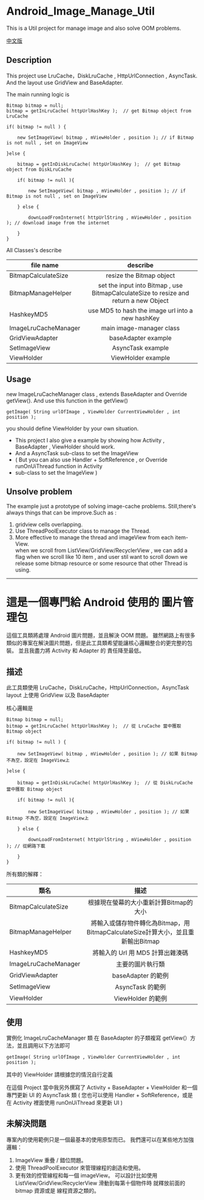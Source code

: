 # Android_Image_Manage_Util 
This is a Util project for manage image and also solve OOM problems.

[中文版](#中文版)

## Description

This project use LruCache，DiskLruCache , HttpUrlConnection , AsyncTask.
And the layout use GridView and BaseAdapter.

The main running logic is
```
Bitmap bitmap = null;
bitmap = getInLruCache( httpUrlHashKey );  // get Bitmap object from LruCache

if( bitmap != null ) {

    new SetImageView( bitmap , mViewHolder , position ); // if Bitmap is not null , set on ImageView

}else {

    bitmap = getInDiskLruCache( httpUrlHashKey );  // get Bitmap object from DiskLruCache

    if( bitmap != null ){

        new SetImageView( bitmap , mViewHolder , position ); // if Bitmap is not null , set on ImageView

    } else {
    
        downLoadFromInternet( httpUrlString , mViewHolder , position ); // download image from the internet
    
    }
}
```
All Classes's describe

| file name           | describe      |
| ------------------- |:-------------:|
|BitmapCalculateSize|resize the Bitmap object|
|BitmapManageHelper| set the input into Bitmap , use BitmapCalculateSize to resize and return a new Object |
|HashkeyMD5|use MD5 to hash the image url into a new hashKey|
|ImageLruCacheManager|main image-manager class|
|GridViewAdapter|baseAdapter example|
|SetImageView|AsyncTask example|
|ViewHolder|ViewHolder example|

## Usage

new ImageLruCacheManager class , extends BaseAdapter and Override getView().
And use this function in the getView()
```
getImage( String urlOfImage , ViewHolder CurrentViewHolder , int position );
```
you should define ViewHolder by your own situation.

* This project I also give a example by showing how Activity , BaseAdapter , ViewHolder should work.
* And a AsyncTask sub-class to set the ImageView
* ( But you can also use Handler + SoftReference , or Override runOnUiThread function in Activity 
*   sub-class to set the ImageView )

## Unsolve problem

The example just a prototype of solving image-cache problems.
Still,there's always things that can be improve.Such as :

1. gridview cells overlapping.
2. Use ThreadPoolExecutor class to manage the Thread.
3. More effective to manage the thread and imageView from each item-View.  
   when we scroll from ListView/GridView/RecyclerView , we can add a flag 
   when we scroll like 10 item , and user stil want to scroll down
   we release some bitmap resource or some resource that other Thread is using.

---

<a name="中文版"/>

# 這是一個專門給 Android 使用的 圖片管理包
這個工具類將處理 Android 圖片問題，並且解決 OOM 問題。
雖然網路上有很多類似的專案在解決圖片問題，但是此工具類希望能讓核心邏輯整合的更完整的包裝。
並且我盡力將 Activity 和 Adapter 的 責任降至最低。


## 描述

此工具類使用 LruCache，DiskLruCache，HttpUrlConnection，AsyncTask
layout 上使用 GridView 以及 BaseAdapter

核心邏輯是

```
Bitmap bitmap = null;
bitmap = getInLruCache( httpUrlHashKey );  // 從 LruCache 當中獲取 Bitmap object

if( bitmap != null ) {

    new SetImageView( bitmap , mViewHolder , position ); // 如果 Bitmap 不為空，設定在 ImageView上

}else {

    bitmap = getInDiskLruCache( httpUrlHashKey );  // 從 DiskLruCache 當中獲取 Bitmap object

    if( bitmap != null ){

        new SetImageView( bitmap , mViewHolder , position ); // 如果 Bitmap 不為空，設定在 ImageView上

    } else {
    
        downLoadFromInternet( httpUrlString , mViewHolder , position ); // 從網路下載
    
    }
}
```

所有類的解釋：

| 類名          | 描述      |
| ------------------- |:-------------:|
|BitmapCalculateSize|根據現在螢幕的大小重新計算Bitmap的大小|
|BitmapManageHelper| 將輸入或儲存物件轉化為Bitmap，用BitmapCalculateSize計算大小，並且重新輸出Bitmap |
|HashkeyMD5|將輸入的 Url 用 MD5 計算出雜湊碼|
|ImageLruCacheManager|主要的圖片執行類|
|GridViewAdapter|baseAdapter 的範例|
|SetImageView|AsyncTask 的範例|
|ViewHolder|ViewHolder 的範例|

## 使用

實例化 ImageLruCacheManager 類
在 BaseAdapter 的子類複寫 getView(）方法，並且調用以下方法即可
```
getImage( String urlOfImage , ViewHolder CurrentViewHolder , int position );
```
其中的 ViewHolder 請根據您的情況自行定義

在這個 Project 當中我另外撰寫了 Activity + BaseAdapter + ViewHolder
和一個專門更新 UI 的 AsyncTask 類
( 您也可以使用 Handler + SoftReference，或是在 Activity 裡面使用 runOnUiThread 來更新 UI  )

## 未解決問題

專案內的使用範例只是一個最基本的使用原型而已。
我們還可以在某些地方加強邏輯：

1. ImageView 重疊 / 錯位問題。
2. 使用 ThreadPoolExecutor 來管理線程的創造和使用。
3. 更有效的控管線程和每一個 imageView。
   可以設計比如使用 ListView/GridView/RecyclerView 滑動到每第十個物件時
   就釋放前面的 bitmap 資源或是 線程資源之類的。

